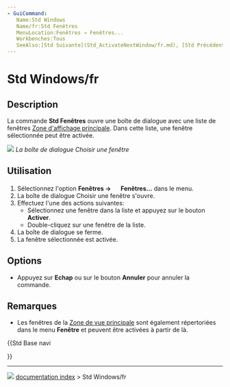 ```yaml
---
- GuiCommand:
   Name:Std Windows
   Name/fr:Std Fenêtres
   MenuLocation:Fenêtres → Fenêtres...
   Workbenches:Tous
   SeeAlso:[Std Suivante](Std_ActivateNextWindow/fr.md), [Std Précédente](Std_ActivatePrevWindow/fr.md)
---
```


# Std Windows/fr

## Description

La commande **Std Fenêtres** ouvre une boîte de dialogue avec une liste de fenêtres [Zone d\'affichage principale](Main_view_area/fr.md). Dans cette liste, une fenêtre sélectionnée peut être activée.

![](images/Std_Windows_dialog.png ) 
*La boîte de dialogue Choisir une fenêtre*



## Utilisation

1.  Sélectionnez l\'option **Fenêtres → <img src="images/Std_Windows.svg" width=16px> Fenêtres...** dans le menu.
2.  La boîte de dialogue Choisir une fenêtre s\'ouvre.
3.  Effectuez l\'une des actions suivantes:
    -   Sélectionnez une fenêtre dans la liste et appuyez sur le bouton **Activer**.
    -   Double-cliquez sur une fenêtre de la liste.
4.  La boîte de dialogue se ferme.
5.  La fenêtre sélectionnée est activée.

## Options

-   Appuyez sur **Echap** ou sur le bouton **Annuler** pour annuler la commande.



## Remarques

-   Les fenêtres de la [Zone de vue principale](Main_view_area.md) sont également répertoriées dans le menu **Fenêtre** et peuvent être activées à partir de là.





{{Std Base navi

}}



---
![](images/Button_right.svg) [documentation index](../README.md) > Std Windows/fr

